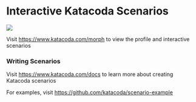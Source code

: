 # Interactive Katacoda Scenarios

[![](http://shields.katacoda.com/katacoda/morph/count.svg)](https://www.katacoda.com/morph "Get your profile on Katacoda.com")

Visit https://www.katacoda.com/morph to view the profile and interactive scenarios

### Writing Scenarios
Visit https://www.katacoda.com/docs to learn more about creating Katacoda scenarios

For examples, visit https://github.com/katacoda/scenario-example
